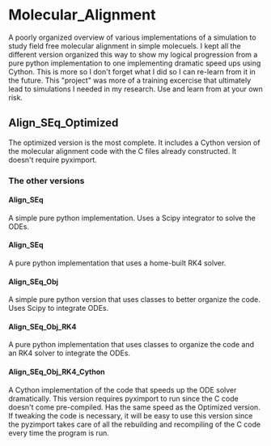 Molecular_Alignment
===================
A poorly organized overview of various implementations of a simulation to study field free molecular alignment in simple molecuels. I kept all the different version organized this way to show my logical progression from a pure python implementation to one implementing dramatic speed ups using Cython. This is more so I don't forget what I did so I can re-learn from it in the future. This "project" was more of a training excercise that ultimately lead to simulations I needed in my research. Use and learn from at your own risk. 

## Align_SEq_Optimized
The optimized version is the most complete.  It includes a Cython version of the molecular alignment code with the C files already constructed.  It doesn't require pyximport.



### The other versions
#### Align_SEq 
A simple pure python implementation.  Uses a Scipy integrator to solve the ODEs.
#### Align_SEq
A pure python implementation that uses a home-built RK4 solver.
#### Align_SEq_Obj
A simple pure python version that uses classes to better organize the code. Uses Scipy to integrate ODEs.
#### Align_SEq_Obj_RK4
A pure python implementation that uses classes to organize the code and an RK4 solver to integrate the ODEs.
#### Align_SEq_Obj_RK4_Cython
A Cython implementation of the code that speeds up the ODE solver dramatically.  This version requires pyximport to run since the C code doesn't come pre-compiled.  Has the same speed as the Optimized version.  If tweaking the code is necessary, it will be easy to use this version since the pyzimport takes care of all the rebuilding and recompiling of the C code every time the program is run.  
